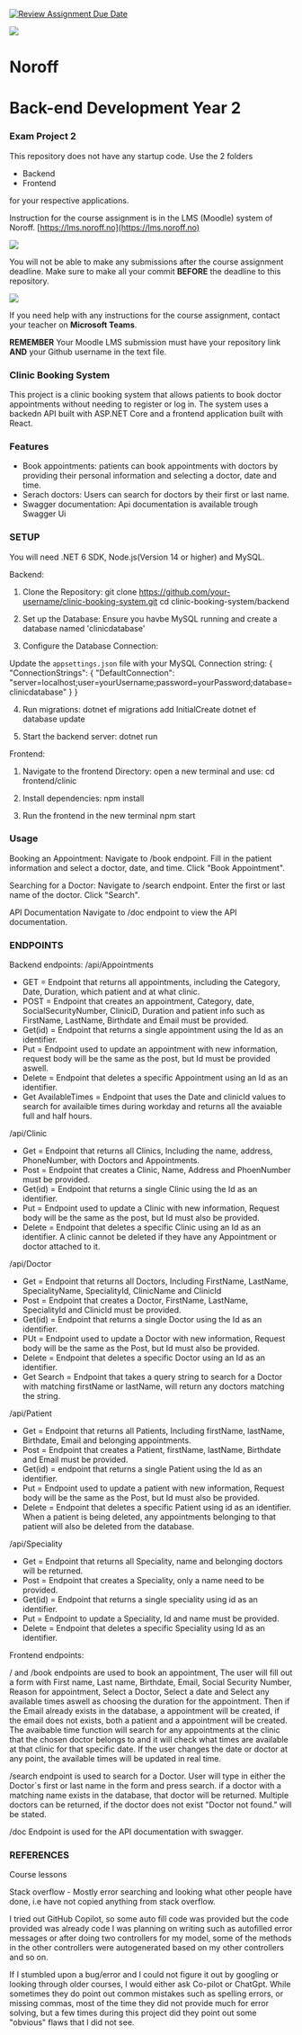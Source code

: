 [![Review Assignment Due Date](https://classroom.github.com/assets/deadline-readme-button-24ddc0f5d75046c5622901739e7c5dd533143b0c8e959d652212380cedb1ea36.svg)](https://classroom.github.com/a/veBR0SAn)

![](http://images.restapi.co.za/pvt/Noroff-64.png)
# Noroff
# Back-end Development Year 2
### Exam Project 2

This repository does not have any startup code. Use the 2 folders
- Backend
- Frontend

for your respective applications.


Instruction for the course assignment is in the LMS (Moodle) system of Noroff.
[https://lms.noroff.no](https://lms.noroff.no)

![](http://images.restapi.co.za/pvt/ca_important.png)

You will not be able to make any submissions after the course assignment deadline. Make sure to make all your commit **BEFORE** the deadline to this repository.

![](http://images.restapi.co.za/pvt/help.png)

If you need help with any instructions for the course assignment, contact your teacher on **Microsoft Teams**.

**REMEMBER** Your Moodle LMS submission must have your repository link **AND** your Github username in the text file.

### Clinic Booking System
This project is a clinic booking system that allows patients to book doctor appointments without needing to register or log in. The system uses a backedn API built with ASP.NET Core and a frontend application built with React.

### Features
 - Book appointments: patients can book appointments with doctors by providing their personal information and selecting a doctor, date and time.
 - Serach doctors: Users can search for doctors by their first or last name.
 - Swagger documentation: Api documentation is available trough Swagger Ui

### SETUP
You will need .NET 6 SDK, Node.js(Version 14 or higher) and MySQL.

Backend:
1. Clone the Repository:
  git clone https://github.com/your-username/clinic-booking-system.git
  cd clinic-booking-system/backend

2. Set up the Database:
  Ensure you havbe MySQL running and create a database named 'clinicdatabase'

3. Configure the Database Connection:

  Update the `appsettings.json` file with your MySQL Connection string:
  {
  "ConnectionStrings": {
    "DefaultConnection": "server=localhost;user=yourUsername;password=yourPassword;database=clinicdatabase"
  }
}

4. Run migrations:
  dotnet ef migrations add InitialCreate
  dotnet ef database update

5. Start the backend server:
  dotnet run

Frontend:
1. Navigate to the frontend Directory:
  open a new terminal and use:
    cd frontend/clinic

2. Install dependencies:
  npm install

3. Run the frontend in the new terminal
  npm start

### Usage
Booking an Appointment:
Navigate to /book endpoint.
Fill in the patient information and select a doctor, date, and time.
Click "Book Appointment".

Searching for a Doctor:
Navigate to /search endpoint.
Enter the first or last name of the doctor.
Click "Search".

API Documentation
Navigate to /doc endpoint to view the API documentation.

### ENDPOINTS
Backend endpoints:
/api/Appointments
 - GET = Endpoint that returns all appointments, including the Category, Date, Duration, which patient and at what clinic.
 - POST = Endpoint that creates an appointment, Category, date, SocialSecurityNumber, CliniciD, Duration and patient info such as FirstName, LastName, Birthdate and Email must be provided.
 - Get(id) = Endpoint that returns a single appointment using the Id as an identifier.
 - Put = Endpoint used to update an appointment with new information, request body will be the same as the post, but Id must be provided aswell.
 - Delete = Endpoint that deletes a specific Appointment using an Id as an identifier.
 - Get AvailableTimes = Endpoint that uses the Date and clinicId values to search for availaible times during workday and returns all the avaiable full and half hours.

 /api/Clinic
  - Get = Endpoint that returns all Clinics, Including the name, address, PhoneNumber, with Doctors and Appointments.
  - Post = Endpoint that creates a Clinic, Name, Address and PhoenNumber must be provided.
  - Get(id) = Endpoint that returns a single Clinic using the Id as an identifier.
  - Put = Endpoint used to update a Clinic with new information, Request body will be the same as the post, but Id must also be provided.
  - Delete = Endpoint that deletes a specific Clinic using an Id as an identifier. A clinic cannot be deleted if they have any Appointment or doctor attached to it.

  /api/Doctor
  - Get = Endpoint that returns all Doctors, Including FirstName, LastName, SpecialityName, SpecialityId, ClinicName and ClinicId
  - Post = Endpoint that creates a Doctor, FirstName, LastName, SpecialityId and ClinicId must be provided.
  - Get(id) = Endpoint that returns a single Doctor using the Id as an identifier.
  - PUt = Endpoint used to update a Doctor with new information, Request body will be the same as the Post, but Id must also be provided.
  - Delete = Endpoint that deletes a specific Doctor using an Id as an identifier.
  - Get Search = Endpoint that takes a query string to search for a Doctor with matching firstName or lastName, will return any doctors matching the string.

  /api/Patient
  - Get = Endpoint that returns all Patients, Including firstName, lastName, Birthdate, Email and belonging appointments.
  - Post = Endpoint that creates a Patient, firstName, lastName, Birthdate and Email must be provided.
  - Get(id) = endpoint that returns a single Patient using the Id as an identifier.
  - Put = Endpoint used to update a patient with new information, Request body will be the same as the Post, but Id must also be provided.
  - Delete = Endpoint that deletes a specific Patient using id as an identifier. When a patient is being deleted, any appointments belonging to that patient will also be deleted from the database.

  /api/Speciality
  - Get = Endpoint that returns all Speciality, name and belonging doctors will be returned.
  - Post = Endpoint that creates a Speciality, only a name need to be provided.
  - Get(id) = Endpoint that returns a single speciality using id as an identifier.
  - Put = Endpoint to update a Speciality, Id and name must be provided.
  - Delete = Endpoint that deletes a specific Speciality using Id as an identifier.

  Frontend endpoints:

  / and /book endpoints are used to book an appointment, The user will fill out a form with First name, Last name, Birthdate, Email, Social Security Number, Reason for appointment, Select a Doctor, Select a date and Select any available times aswell as choosing the duration for the appointment. Then if the Email already exists in the database, a appointment will be created, if the email does not exists, both a patient and a appointment will be created.
  The avaibable time function will search for any appointments at the clinic that the chosen doctor belongs to and it will check what times are available at that clinic for that specific date. If the user changes the date or doctor at any point, the available times will be updated in real time.

  /search endpoint is used to search for a Doctor. User will type in either the Doctor`s first or last name in the form and press search. if a doctor with a matching name exists in the database, that doctor will be returned. Multiple doctors can be returned, if the doctor does not exist "Doctor not found." will be stated.

  /doc Endpoint is used for the API documentation with swagger. 

### REFERENCES

Course lessons

Stack overflow - Mostly error searching and looking what other people have done, i.e have not copied anything from stack overflow.

I tried out GitHub Copilot, so some auto fill code was provided but the code provided was already code I was planning on writing such as autofilled error messages or after doing two controllers for my model, some of the methods in the other controllers were autogenerated based on my other controllers and so on. 

If I stumbled upon a bug/error and I could not figure it out by googling or looking through older courses, I would either ask Co-pilot or ChatGpt. While sometimes they do point out common mistakes such as spelling errors, or missing commas, most of the time they did not provide much for error solving, but a few times during this project did they point out some "obvious" flaws that I did not see.


